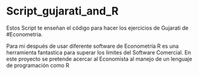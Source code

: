 # Script_gujarati_and_R


Estos Script te enseñan el código para hacer los ejercicios de Gujarati de #Econometria.


Para mi después de usar diferente software de Econometría R es una herramienta fantastica para superar los limites del Software Comercial.
En este proyecto se pretende acercar al Economista al manejo de un lenguaje de programación como R
